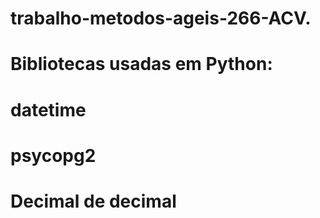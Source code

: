 # trabalho-metodos-ageis-266-ACV.
# Bibliotecas usadas em Python: 
# datetime
# psycopg2
# Decimal de decimal
